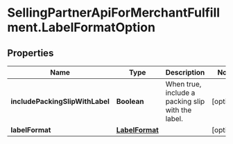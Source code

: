 # SellingPartnerApiForMerchantFulfillment.LabelFormatOption

## Properties
Name | Type | Description | Notes
------------ | ------------- | ------------- | -------------
**includePackingSlipWithLabel** | **Boolean** | When true, include a packing slip with the label. | [optional] 
**labelFormat** | [**LabelFormat**](LabelFormat.md) |  | [optional] 
